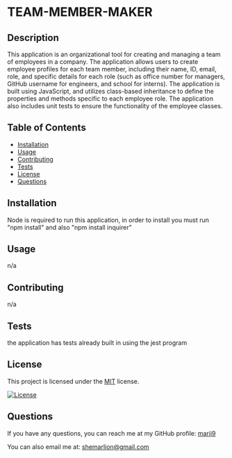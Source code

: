 # TEAM-MEMBER-MAKER
## Description

This application is an organizational tool for creating and managing a team of employees in a company. The application allows users to create employee profiles for each team member, including their name, ID, email, role, and specific details for each role (such as office number for managers, GitHub username for engineers, and school for interns). The application is built using JavaScript, and utilizes class-based inheritance to define the properties and methods specific to each employee role. The application also includes unit tests to ensure the functionality of the employee classes.
## Table of Contents
- [Installation](#installation)
- [Usage](#usage)
- [Contributing](#contributing)
- [Tests](#tests)
- [License](#license)
- [Questions](#questions)

## Installation

Node is required to run this application, in order to install you must run "npm install" and also "npm install inquirer" 

## Usage

n/a

## Contributing

n/a

## Tests

the application has tests already built in using the jest program

## License

This project is licensed under the [MIT](https://opensource.org/licenses/mit) license.

[![License](https://img.shields.io/badge/License-MIT-green.svg)](https://opensource.org/licenses/mit)

## Questions

If you have any questions, you can reach me at my GitHub profile: [marii9](https://github.com/marii9)

You can also email me at: shemarlion@gmail.com
